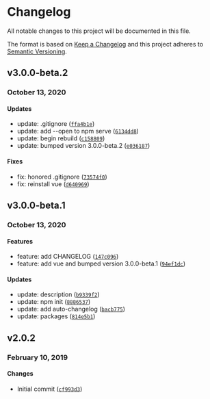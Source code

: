 # Changelog

All notable changes to this project will be documented in this file.

The format is based on [Keep a Changelog](https://keepachangelog.com/en/1.0.0/)
and this project adheres to [Semantic Versioning](https://semver.org/spec/v2.0.0.html).

## v3.0.0-beta.2
### October 13, 2020

#### Updates

* update: .gitignore ([`ffa4b1e`](https://github.com/esoto76/transcript-generator/commit/ffa4b1e2382a09dc86e27741d116c6ed0809935a))
* update: add --open to npm serve ([`6134dd8`](https://github.com/esoto76/transcript-generator/commit/6134dd81361a27d06fc609ddc0e724cb020e11e9))
* update: begin rebuild ([`c158809`](https://github.com/esoto76/transcript-generator/commit/c158809f451423585ec6bba58a4d990455967b75))
* update: bumped version 3.0.0-beta.2 ([`e036187`](https://github.com/esoto76/transcript-generator/commit/e03618706bfea15fcd138c9859e2f0ac03242492))

#### Fixes

* fix: honored .gitignore ([`73574f0`](https://github.com/esoto76/transcript-generator/commit/73574f0978c162664fe58ce311a6be50c660a708))
* fix: reinstall vue ([`d640969`](https://github.com/esoto76/transcript-generator/commit/d6409692b8d7c83c0dc65101cf02d228fa75137f))

## v3.0.0-beta.1
### October 13, 2020

#### Features

* feature: add CHANGELOG ([`147c096`](https://github.com/esoto76/transcript-generator/commit/147c096576bd8f3bf8d71d00c201393121f25b9e))
* feature: add vue and bumped version 3.0.0-beta.1 ([`94ef1dc`](https://github.com/esoto76/transcript-generator/commit/94ef1dce5b2c43d4c55e2f6abba55679bb2dca55))

#### Updates

* update: description ([`b9339f2`](https://github.com/esoto76/transcript-generator/commit/b9339f26971a8bf144e3446c8290b3345afc009a))
* update: npm init ([`8886537`](https://github.com/esoto76/transcript-generator/commit/888653769a6982858b8871b29af9d4d700a894f9))
* update: add auto-changelog ([`bacb775`](https://github.com/esoto76/transcript-generator/commit/bacb775919c59695ee4cf8b42c65d3260aeaae52))
* update: packages ([`814e5b1`](https://github.com/esoto76/transcript-generator/commit/814e5b18515321f36cf55fc9d7c8ef288aac102d))

## v2.0.2
### February 10, 2019

#### Changes

* Initial commit ([`cf993d3`](https://github.com/esoto76/transcript-generator/commit/cf993d3b50ba15e126e6437f19653496ec845340))
